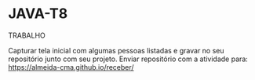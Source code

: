 # JAVA-T8
TRABALHO

Capturar tela inicial com algumas pessoas listadas e gravar no seu repositório junto com seu projeto.
Enviar repositório com a atividade para: https://almeida-cma.github.io/receber/
